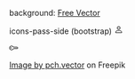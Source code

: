 

background:
<a href="https://www.123freevectors.com/">Free Vector</a>

icons-pass-side (bootstrap)
<svg xmlns="http://www.w3.org/2000/svg" width="16" height="16" fill="currentColor" class="bi bi-person" viewBox="0 0 16 16">
    <path d="M8 8a3 3 0 1 0 0-6 3 3 0 0 0 0 6Zm2-3a2 2 0 1 1-4 0 2 2 0 0 1 4 0Zm4 8c0 1-1 1-1 1H3s-1 0-1-1 1-4 6-4 6 3 6 4Zm-1-.004c-.001-.246-.154-.986-.832-1.664C11.516 10.68 10.289 10 8 10c-2.29 0-3.516.68-4.168 1.332-.678.678-.83 1.418-.832 1.664h10Z"/>
</svg>

<svg xmlns="http://www.w3.org/2000/svg" width="16" height="16" fill="currentColor" class="bi bi-key" viewBox="0 0 16 16">
    <path d="M0 8a4 4 0 0 1 7.465-2H14a.5.5 0 0 1 .354.146l1.5 1.5a.5.5 0 0 1 0 .708l-1.5 1.5a.5.5 0 0 1-.708 0L13 9.207l-.646.647a.5.5 0 0 1-.708 0L11 9.207l-.646.647a.5.5 0 0 1-.708 0L9 9.207l-.646.647A.5.5 0 0 1 8 10h-.535A4 4 0 0 1 0 8zm4-3a3 3 0 1 0 2.712 4.285A.5.5 0 0 1 7.163 9h.63l.853-.854a.5.5 0 0 1 .708 0l.646.647.646-.647a.5.5 0 0 1 .708 0l.646.647.646-.647a.5.5 0 0 1 .708 0l.646.647.793-.793-1-1h-6.63a.5.5 0 0 1-.451-.285A3 3 0 0 0 4 5z"/>
    <path d="M4 8a1 1 0 1 1-2 0 1 1 0 0 1 2 0z"/>
</svg>

<a href="https://www.freepik.com/free-vector/tiny-programmers-upgrading-operation-system-computer-isolated-flat-illustration_11235955.htm#query=loading%20screen&position=0&from_view=search&track=sph">Image by pch.vector</a> on Freepik
